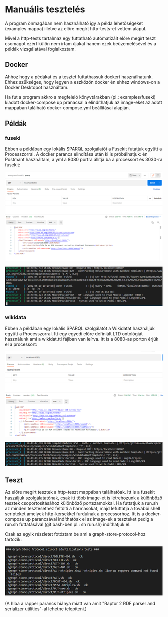 # Manuális tesztelés

A program önmagában nem használható így a példa lehetőségeket (examples mappa) illetve az előre megírt http-tests-et vettem alapul. 

Mivel a http-tests tartalmaz egy futtatható autómatizált előre megírt teszt csomagot ezért külön nem írtam újakat hanem ezek beüzemelésével és a példák vizsgálatával foglalkoztam.

## Docker

Ahhoz hogy a pédákat és a tesztet futtathassuk dockert használhatunk. Ehhez szükséges, hogy legyen a eszközön docker én ehhez windows-on a Docker Desktopot használtam. 

Ha fut a program akkro a megfeleló könyvtárakban (pl.: examples/fuseki) kiadott docker-compose up pranacsal a elíndíthatjuk az image-eket az adott mappában található docker-compose.yml beállításai alapján. 

## Példák

### fuseki

Ebben a példában egy lokális SPARQL szolgálatót a Fusekit futatjuk együtt a Processzorral. A docker parancs elindítása után ki is próbálhatjuk: én Postmant használtam, a yml a 8080 portra állítja ba a processort és 3030-ra fusekit:

![](fuseki-postman.png)

![](fuseki-cmd.png)


### wikidata

Ebben a példában egy lokális SPARQL szolgálatót a Wikidatát használjuk együtt a Processzorral. Itt egy egyedi előre definiált LTD ontológiát használunk ami a wikidat.ttl fájlban van leírva. 
Itt is a 8080-as porton érjük el a processort:

![](wikidata-postman.png)

![](wikidata-cmd.png)

## Teszt

Az előre megírt tesztek a http-teszt mappában találhatóak.
Itt is a fusekit haszáljuk szolgálatatónak, csak itt több image-et is létrehozunk a különböző tesztek csoportosításához különböző portszamokkal.
Ha futtatjuk a run.sh az minden tesztesethez feltölti a hármasokat, majd lefuttatja a további shell scripteket amelyek http-kérsekkel furdulnak a processorhoz.
Itt is a docker-compose up parancsával indíthatóak el az image-ek a teszteket pedig a run.sh futtatásával (git bash-ben pl.: sh run.sh) indíthatjuk el.

Csak az egyik részletet fotóztam be ami a graph-store-protocol-hoz tartozik:

![](http-tests.png)

(A hiba a rapper parancs hiánya miatt van amit "Raptor 2 RDF parser and serializer utilities"-al lehetne telepíteni.)